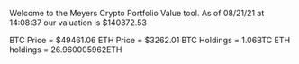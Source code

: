 Welcome to the Meyers Crypto Portfolio Value tool. 
As of 08/21/21 at 14:08:37 our valuation is $140372.53 

BTC Price = $49461.06
 ETH Price = $3262.01
BTC Holdings = 1.06BTC
 ETH holdings = 26.960005962ETH 
